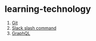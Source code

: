 # learning-technology

1. [Git](/docs/Git.ipynb)
2. [Slack slash command](/docs/Slack%20Slash%20Command.ipynb)
3. [GraphQL](/docs/GraphQL.ipynb)
